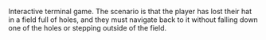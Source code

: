 Interactive terminal game. The scenario is that the player has lost their hat in a field full of holes, and they must navigate back to it without falling down one of the holes or stepping outside of the field.
